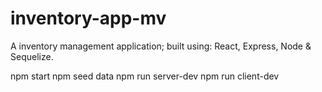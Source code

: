 # inventory-app-mv
A inventory management application; built using: React, Express, Node &amp; Sequelize.

npm start
npm seed data
npm run server-dev
npm run client-dev
